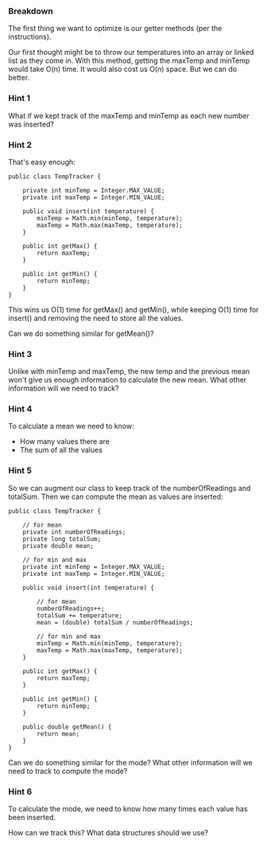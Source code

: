 ### Breakdown

The first thing we want to optimize is our getter methods (per the instructions).

Our first thought might be to throw our temperatures into an array or linked list as 
they come in. With this method, getting the maxTemp and minTemp would take O(n) time. 
It would also cost us O(n) space. But we can do better.

### Hint 1

What if we kept track of the maxTemp and minTemp as each new number was inserted?

### Hint 2

That's easy enough:

```
public class TempTracker {

    private int minTemp = Integer.MAX_VALUE;
    private int maxTemp = Integer.MIN_VALUE;

    public void insert(int temperature) {
        minTemp = Math.min(minTemp, temperature);
        maxTemp = Math.max(maxTemp, temperature);
    }

    public int getMax() {
        return maxTemp;
    }

    public int getMin() {
        return minTemp;
    }
}
```

This wins us O(1) time for getMax() and getMin(), while keeping O(1) time for insert() 
and removing the need to store all the values.

Can we do something similar for getMean()? 

### Hint 3

Unlike with minTemp and maxTemp, the new temp and the previous mean won't give us enough 
information to calculate the new mean. What other information will we need to track?

### Hint 4

To calculate a mean we need to know:

* How many values there are
* The sum of all the values

### Hint 5

So we can augment our class to keep track of the numberOfReadings and totalSum. Then 
we can compute the mean as values are inserted:

```
public class TempTracker {

    // for mean
    private int numberOfReadings;
    private long totalSum;
    private double mean;

    // for min and max
    private int minTemp = Integer.MAX_VALUE;
    private int maxTemp = Integer.MIN_VALUE;

    public void insert(int temperature) {

        // for mean
        numberOfReadings++;
        totalSum += temperature;
        mean = (double) totalSum / numberOfReadings;

        // for min and max
        minTemp = Math.min(minTemp, temperature);
        maxTemp = Math.max(maxTemp, temperature);
    }

    public int getMax() {
        return maxTemp;
    }

    public int getMin() {
        return minTemp;
    }

    public double getMean() {
        return mean;
    }
}
```

Can we do something similar for the mode? What other information will we need to track 
to compute the mode?

### Hint 6

To calculate the mode, we need to know how many times each value has been inserted.

How can we track this? What data structures should we use?
